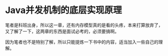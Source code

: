 # Java并发机制的底层实现原理

笔者是科班出身，所以这一章，还有内存模型真的是看的头疼，本来打算放弃了，又了解了一下，这两章的东西是面试必考的，必须要搞啊。

因为笔者也不是特别了解，所以只能提炼一下书中的内容，适当加入一些自己的理解。